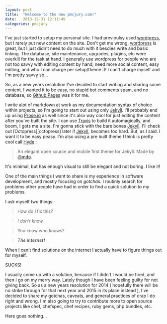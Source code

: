 ```yaml
---
layout: post
title:  "Welcome to the new pmcjury.com!"
date:   2013-12-31 12:11:49
categories: pmcjury
---
```


I've just started to setup my personal site. I had previoulsy used [wordpress][wordpress], but I rarely put new content on the site. Don't get me wrong, [wordpress][wordpress] is great, but I just didn't need to do much with it besdies write and basic linking. The database, site maintenance, upgrades, plugins, etc were overkill for the task at hand. I generally use wordpress for people who are not too savvy with editing content by hand, need more social content, easy editing, and who I can charge per setup/theme :)! I can't charge myself and I'm pretty savvy so...

So, as a new years resolution I've decided to start writing and sharing some content. I wanted it to be easy, no stupid bot comments spam, and no database, so [Github Pages][github-pages] was it for me. 

I write alot of markdown at work as my documentation syntax of choice within projects, so I'm going to start out using only [Jekyll][jekyll]. I'll probably end up using [Prose.io][prose-io] as well since it's also way cool for just editing the content after you've built the site. I can use [Travis][travis] to build it automagically, and boom, I gots me a site. I'm gonna stick with the bare bones [Jekyll][jekyll]. I'll check out [Octopress][octopress] later if [Jekyll][jekyll], becomes too hard. But, as I said. I want it to be easy peasy. I'm also using a pre built theme I think is pretty cool call [Hyde][hyde] :

> An elegant open source and mobile first theme for Jekyll. Made by [@mdo](https://twitter.com/mdo).

It's minimal, but has enough visual to still be elegant and not boring. I like it!

One of the main things I want to share is my experience in software development, and mostly focusing on _gotchas_. I routinly search for problems other people have had in order to find a quick solution to my problems. 

I ask myself two things:

> How do I fix this?

> _I don't know._

> You know who knows? 

> **_The internet!_**

When I can't find solutions on the internet I actually have to figure things out for myself. 

SUCKS! 

I usually come up with a solution, because if I didn't I would be fired, and then I go on my merry way. Lately though I have been feeling guilty for not giving back. So as a new years resolution for 2014 ( hopefully there will be no strike through for that next year and 2015 in its place instead ), I've decided to share my gotchas, caveats, and general practices of crap I do right and wrong. I'm also going to try to contribute more to open source projects like chef, chefspec, chef recipes, ruby gems, php bundles, etc.

Here goes nothing...

[jekyll-gh]: https://github.com/mojombo/jekyll
[jekyll]:    http://jekyllrb.com
[wordpress]: http://wordpress.org 
[github-pages]: http://pages.github.com/
[prose-io]: https://github.com/prose/prose
[travis]: https://travis-ci.org/
[hyde]: http://andhyde.com/
